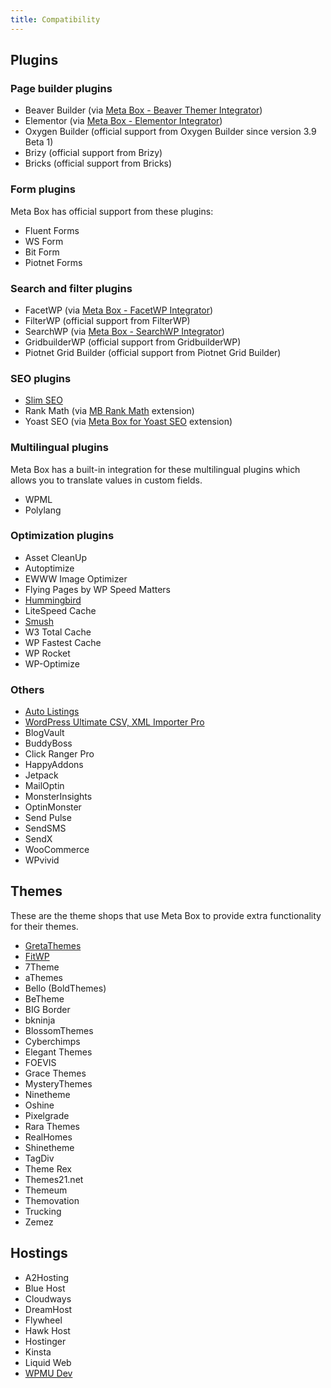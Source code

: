 ```yaml
---
title: Compatibility
---
```


## Plugins

### Page builder plugins

- Beaver Builder (via [Meta Box - Beaver Themer Integrator](https://metabox.io/plugins/meta-box-beaver-themer-integrator/))
- Elementor (via [Meta Box - Elementor Integrator](https://metabox.io/plugins/mb-elementor-integrator/))
- Oxygen Builder (official support from Oxygen Builder since version 3.9 Beta 1)
- Brizy (official support from Brizy)
- Bricks (official support from Bricks)

### Form plugins

Meta Box has official support from these plugins:

- Fluent Forms
- WS Form
- Bit Form
- Piotnet Forms

### Search and filter plugins

- FacetWP (via [Meta Box - FacetWP Integrator](https://metabox.io/plugins/meta-box-facetwp-integrator/))
- FilterWP (official support from FilterWP)
- SearchWP (via [Meta Box - SearchWP Integrator](https://metabox.io/plugins/meta-box-searchwp-integrator/))
- GridbuilderWP (official support from GridbuilderWP)
- Piotnet Grid Builder (official support from Piotnet Grid Builder)

### SEO plugins

- [Slim SEO](https://wpslimseo.com/)
- Rank Math (via [MB Rank Math](https://metabox.io/plugins/mb-rank-math/) extension)
- Yoast SEO (via [Meta Box for Yoast SEO](https://metabox.io/plugins/meta-box-yoast-seo/) extension)

### Multilingual plugins

Meta Box has a built-in integration for these multilingual plugins which allows you to translate values in custom fields.

- WPML
- Polylang


### Optimization plugins

- Asset CleanUp
- Autoptimize
- EWWW Image Optimizer
- Flying Pages by WP Speed Matters
- [Hummingbird](https://premium.wpmudev.org/project/wp-hummingbird/)
- LiteSpeed Cache
- [Smush](https://premium.wpmudev.org/project/wp-smush-pro/)
- W3 Total Cache
- WP Fastest Cache
- WP Rocket
- WP-Optimize

### Others

- [Auto Listings](https://wpautolistings.com/)
- [WordPress Ultimate CSV, XML Importer Pro](https://www.smackcoders.com/wp-ultimate-csv-importer-pro.html/)
- BlogVault
- BuddyBoss
- Click Ranger Pro
- HappyAddons
- Jetpack
- MailOptin
- MonsterInsights
- OptinMonster
- Send Pulse
- SendSMS
- SendX
- WooCommerce
- WPvivid

## Themes

These are the theme shops that use Meta Box to provide extra functionality for their themes.

- [GretaThemes](https://gretathemes.com/)
- [FitWP](https://fitwp.com/)
- 7Theme
- aThemes
- Bello (BoldThemes)
- BeTheme
- BIG Border
- bkninja
- BlossomThemes
- Cyberchimps
- Elegant Themes
- FOEVIS
- Grace Themes
- MysteryThemes
- Ninetheme
- Oshine
- Pixelgrade
- Rara Themes
- RealHomes
- Shinetheme
- TagDiv
- Theme Rex
- Themes21.net
- Themeum
- Themovation
- Trucking
- Zemez

## Hostings

- A2Hosting
- Blue Host
- Cloudways
- DreamHost
- Flywheel
- Hawk Host
- Hostinger
- Kinsta
- Liquid Web
- [WPMU Dev](https://premium.wpmudev.org/hosting/)
